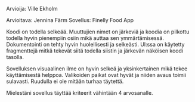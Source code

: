 Arvioija: Ville Ekholm

Arvioitava: Jennina Färm
Sovellus: Finelly Food App


Koodi on todella selkeää. Muuttujien nimet on järkeviä ja koodia on pilkottu todella hyvin pienempiin osiin mikä auttaa sen ymmärtämisessä.
Dokumentointi on tehty hyvin huolellisesti ja selkeästi.
UI:ssa on käytetty fragmenttejä mitkä tekevät siitä todella siistin ja järkevän näköisen koodi tasolla.

Sovelluksen visuaalinen ilme on hyvin selkeä ja yksinkertainen mikä tekee käyttämisestä helppoa. Valikoiden paikat ovat hyvät ja niiden avaus toimii sulavasti. Ruudulla ei ole mitään turhaa täytettä.



Mielestäni sovellus täyttää kriteerit vähintään 4 arvosanalle.